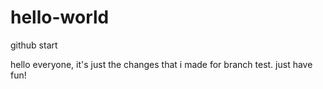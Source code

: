 # hello-world
github  start

hello everyone, it's just the changes that i made for branch test. just have fun!
